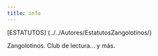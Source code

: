 ```yaml
---
title: info
---
```

[ESTATUTOS] (../../Autores/EstatutosZangolotinos/)

Zangolotinos. Club de lectura... y más.
